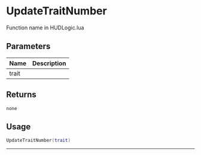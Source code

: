 # UpdateTraitNumber

Function name in HUDLogic.lua

## Parameters

| Name  | Description |
| ----- | ----------- |
| trait |             |

## Returns

`none`

## Usage

```lua
UpdateTraitNumber(trait)
```

---
